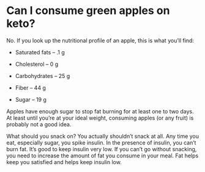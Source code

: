 # Can I consume green apples on keto?

No. If you look up the nutritional profile of an apple, this is what you’ll find:

- Saturated fats – .1 g

- Cholesterol – 0 g

- Carbohydrates – 25 g

- Fiber – 44 g

- Sugar – 19 g

Apples have enough sugar to stop fat burning for at least one to two days. At least until you’re at your ideal weight, consuming apples (or any fruit) is probably not a good idea.

What should you snack on? You actually shouldn’t snack at all. Any time you eat, especially sugar, you spike insulin. In the presence of insulin, you can’t burn fat. It’s good to keep insulin very low. If you can’t go without snacking, you need to increase the amount of fat you consume in your meal. Fat helps keep you satisfied and helps keep insulin low.
